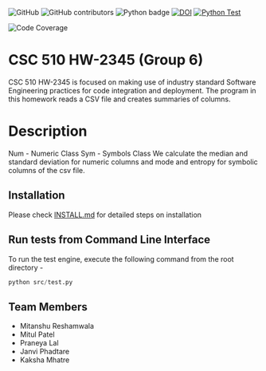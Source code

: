 ![GitHub](https://img.shields.io/github/license/MitanshuShaBa/SE-hw2345)
![GitHub contributors](https://img.shields.io/github/contributors/MitanshuShaBa/SE-hw2345)
![Python badge](https://img.shields.io/badge/Python-v3.7-blue)
[![DOI](https://zenodo.org/badge/DOI/10.5281/zenodo.7128464.svg)](https://doi.org/10.5281/zenodo.7128464)
[![Python Test](https://github.com/MitanshuShaBa/SE-HW2345/actions/workflows/test.yml/badge.svg)](https://github.com/MitanshuShaBa/SE-HW2345/actions/workflows/test.yml)

<!-- Begin Code Coverage -->

![Code Coverage](https://img.shields.io/badge/coverage-95.42%25-brightgreen)

<!-- End Code Coverage -->

# CSC 510 HW-2345 (Group 6)

CSC 510 HW-2345 is focused on making use of industry standard Software Engineering practices for code integration and deployment. The program in this homework reads a CSV file and creates summaries of columns.

# Description

Num - Numeric Class
Sym - Symbols Class
We calculate the median and standard deviation for numeric columns and mode and entropy for symbolic columns of the csv file.

## Installation

Please check [INSTALL.md](INSTALL.md) for detailed steps on installation

## Run tests from Command Line Interface

To run the test engine, execute the following command from the root directory -

```python
python src/test.py
```

## Team Members

- Mitanshu Reshamwala
- Mitul Patel
- Praneya Lal
- Janvi Phadtare
- Kaksha Mhatre
